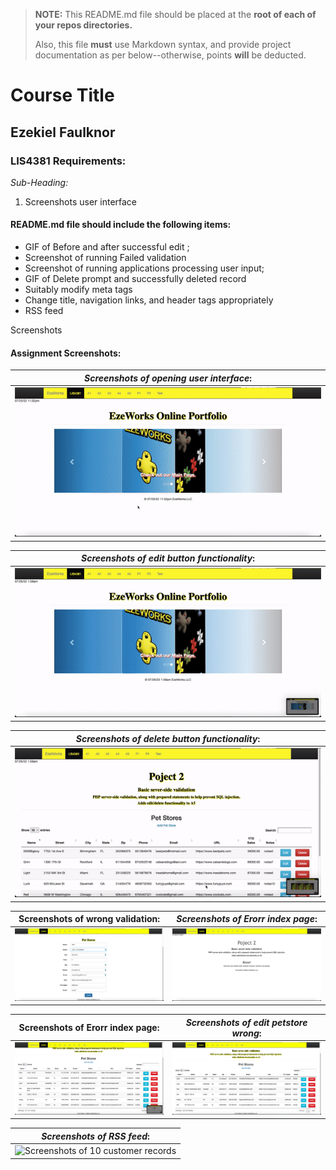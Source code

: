 > **NOTE:** This README.md file should be placed at the **root of each of your repos directories.**
>
>Also, this file **must** use Markdown syntax, and provide project documentation as per below--otherwise, points **will** be deducted.
>

# Course Title

## Ezekiel Faulknor 

### LIS4381 Requirements:

*Sub-Heading:*

1. Screenshots user interface 

#### README.md file should include the following items:

* GIF of Before  and after successful edit ; 
* Screenshot of running Failed validation 
* Screenshot of running applications processing user input;
* GIF of Delete prompt and successfully deleted record
* Suitably modify meta tags 
* Change title, navigation links, and header tags appropriately 
* RSS feed 


Screenshots

#### Assignment Screenshots:

|*Screenshots of opening user interface*: 
| ----------- 
| ![Screenshots of opening user interface](img/homeScreen.gif) | 


|*Screenshots of edit button functionality*: 
| ----------- |
|![Screenshots of edit button functionality](img/edit_contact.gif) 

|*Screenshots of delete button functionality*: |
| ----------- | 
|![Screenshots of 10 customer records](img/delete_contact.gif) 

| Screenshots of wrong validation: | *Screenshots of Erorr index page*: 
| ----------- | ----------- 
|![Screenshots of Erorr](img/edit_petstore_wrong.png) |![Screenshots of ERD](img/failed_Validation.png) | 

| Screenshots of Erorr index page: | *Screenshots of edit petstore wrong*: 
| ----------- | ----------- 
|![Screenshots of Erorr](img/home_index.png) |![Screenshots of ERD](img/home_index_delete.png) |

|*Screenshots of RSS feed*: |
| ----------- | 
|![Screenshots of 10 customer records](img/) 
